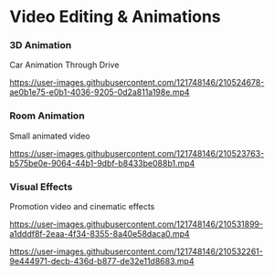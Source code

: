 # Video Editing & Animations
### 3D Animation
Car Animation Through Drive

https://user-images.githubusercontent.com/121748146/210524678-ae0b1e75-e0b1-4036-9205-0d2a811a198e.mp4

### Room Animation
Small animated video

https://user-images.githubusercontent.com/121748146/210523763-b575be0e-9064-44b1-9dbf-b8433be088b1.mp4

### Visual Effects 
Promotion video and cinematic effects 

https://user-images.githubusercontent.com/121748146/210531899-a1dddf8f-2eaa-4f34-8355-8a40e58daca0.mp4

https://user-images.githubusercontent.com/121748146/210532261-9e444971-decb-436d-b877-de32e11d8683.mp4
